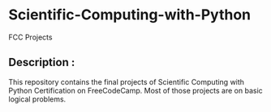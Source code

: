 # Scientific-Computing-with-Python
FCC Projects

## Description :
This repository contains the final projects of Scientific Computing with Python Certification on FreeCodeCamp. Most of those projects
are on basic logical problems.
